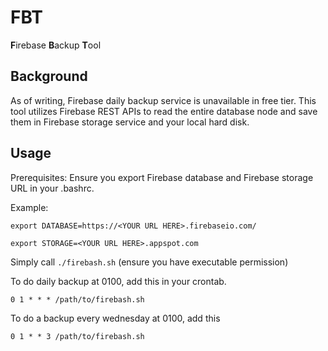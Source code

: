 # FBT

**F**irebase **B**ackup **T**ool

Background
-----------
As of writing, Firebase daily backup service is unavailable in free tier. This tool
utilizes Firebase REST APIs to read the entire database node and save them in 
Firebase storage service and your local hard disk. 


Usage
-------

Prerequisites: Ensure you export Firebase database and Firebase storage URL in your .bashrc. 


Example:


`export DATABASE=https://<YOUR URL HERE>.firebaseio.com/`

`export STORAGE=<YOUR URL HERE>.appspot.com`


Simply call `./firebash.sh` (ensure you have executable permission)

To do daily backup at 0100, add this in your crontab.

`0 1 * * * /path/to/firebash.sh`

To do a backup every wednesday at 0100, add this

`0 1 * * 3 /path/to/firebash.sh`

 
